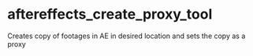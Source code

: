 # aftereffects_create_proxy_tool
Creates copy of footages in AE in desired location and sets the copy as a proxy
